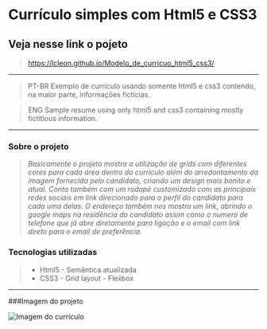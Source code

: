 # Currículo simples com Html5 e CSS3

## Veja nesse link o pojeto
>https://lcleon.github.io/Modelo_de_curricuo_html5_css3/
---


>PT-BR
 Exemplo de currículo usando somente html5 e css3 contendo, na maior parte, informações fictícias. 

 > ENG
Sample resume using only html5 and css3 containing mostly fictitious information.
---
### Sobre o projeto
>_Basicamente o projeto mostra a utilização de grids com diferentes cores para cada área dentro do currículo além do arredontamento da imagem fornecida pelo candidato, criando um design mais bonito e atual._ 
>_Conta também com um rodapé customizado com as principais redes sociais em link direcionado para o perfil do candidato para cada uma delas._
>_O endereço também nos mostra um link, abrindo o google maps na residência do candidato assim como o numero de telefone que já abre diretamente para ligação e o email com link direto para o email de preferência._

### Tecnologias utilizadas

>- Html5
     - Semântica atualizada
> - CSS3 
    - Grid layout
    - Flexbox
---
###Imagem do projeto

![Imagem do currículo](curriculo.jpg "currículo")

